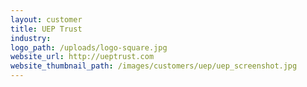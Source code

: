 ```yaml
---
layout: customer
title: UEP Trust
industry:
logo_path: /uploads/logo-square.jpg
website_url: http://ueptrust.com
website_thumbnail_path: /images/customers/uep/uep_screenshot.jpg
---
```



